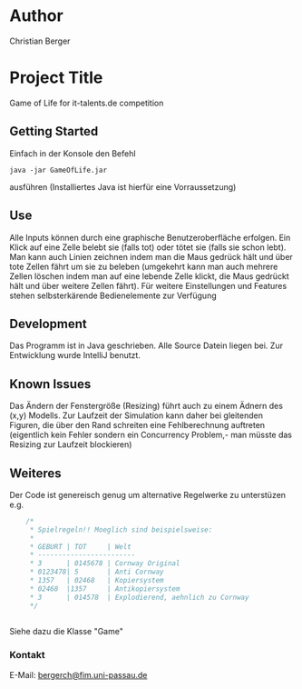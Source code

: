 # Author

Christian Berger

# Project Title

Game of Life for it-talents.de competition

## Getting Started

Einfach in der Konsole den Befehl

```java -jar GameOfLife.jar```

ausführen (Installiertes Java ist hierfür eine Vorraussetzung)

[logo]: https://github.com/bergerch/GameOfLife/blob/master/gol.png "Conway's Game of Life"

## Use

Alle Inputs können durch eine graphische Benutzeroberfläche erfolgen.
Ein Klick auf eine Zelle belebt sie (falls tot) oder tötet sie (falls sie schon lebt).
Man kann auch Linien zeichnen indem man die Maus gedrück hält und über tote Zellen fährt um sie zu beleben (umgekehrt kann man auch mehrere Zellen löschen indem man auf eine lebende Zelle klickt, die Maus gedrückt hält und über weitere Zellen fährt).
Für weitere Einstellungen und Features stehen selbsterkärende Bedienelemente zur Verfügung

## Development

Das Programm ist in Java geschrieben. Alle Source Datein liegen bei. Zur Entwicklung wurde IntelliJ benutzt.

## Known Issues

Das Ändern der Fenstergröße (Resizing) führt auch zu einem Ädnern des (x,y) Modells. Zur Laufzeit der Simulation kann daher bei gleitenden Figuren, die über den Rand schreiten eine Fehlberechnung auftreten (eigentlich kein Fehler sondern ein Concurrency Problem,- man müsste das Resizing zur Laufzeit blockieren)

## Weiteres

Der Code ist genereisch genug um alternative Regelwerke zu unterstüzen e.g.
```javascript
    /*
     * Spielregeln!! Moeglich sind beispielsweise:
     * 
     * GEBURT | TOT     | Welt 
     * ------------------------ 
     * 3      | 0145678 | Cornway Original 
     * 0123478| 5       | Anti Cornway 
     * 1357   | 02468   | Kopiersystem 
     * 02468  |1357     | Antikopiersystem 
     * 3      | 014578  | Explodierend, aehnlich zu Cornway
     */
     
```
Siehe dazu die Klasse "Game"

### Kontakt

E-Mail: bergerch@fim.uni-passau.de
